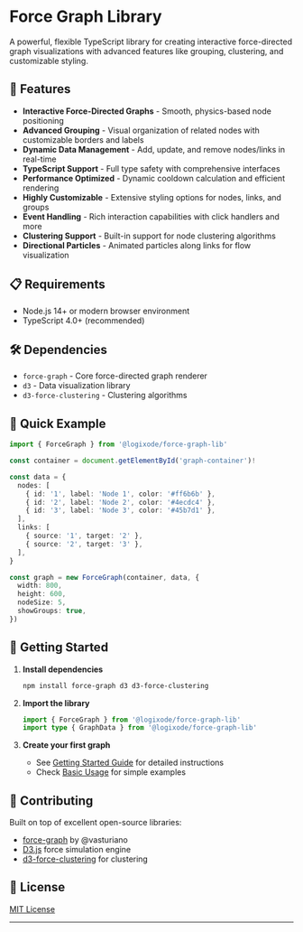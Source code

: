 # Force Graph Library

A powerful, flexible TypeScript library for creating interactive force-directed graph visualizations with advanced features like grouping, clustering, and customizable styling.

## 🚀 Features

- **Interactive Force-Directed Graphs** - Smooth, physics-based node positioning
- **Advanced Grouping** - Visual organization of related nodes with customizable borders and labels
- **Dynamic Data Management** - Add, update, and remove nodes/links in real-time
- **TypeScript Support** - Full type safety with comprehensive interfaces
- **Performance Optimized** - Dynamic cooldown calculation and efficient rendering
- **Highly Customizable** - Extensive styling options for nodes, links, and groups
- **Event Handling** - Rich interaction capabilities with click handlers and more
- **Clustering Support** - Built-in support for node clustering algorithms
- **Directional Particles** - Animated particles along links for flow visualization

## 📋 Requirements

- Node.js 14+ or modern browser environment
- TypeScript 4.0+ (recommended)

## 🛠️ Dependencies

- `force-graph` - Core force-directed graph renderer
- `d3` - Data visualization library
- `d3-force-clustering` - Clustering algorithms

## 🎯 Quick Example

```typescript
import { ForceGraph } from '@logixode/force-graph-lib'

const container = document.getElementById('graph-container')!

const data = {
  nodes: [
    { id: '1', label: 'Node 1', color: '#ff6b6b' },
    { id: '2', label: 'Node 2', color: '#4ecdc4' },
    { id: '3', label: 'Node 3', color: '#45b7d1' },
  ],
  links: [
    { source: '1', target: '2' },
    { source: '2', target: '3' },
  ],
}

const graph = new ForceGraph(container, data, {
  width: 800,
  height: 600,
  nodeSize: 5,
  showGroups: true,
})
```

## 🚀 Getting Started

1. **Install dependencies**

   ```sh
   npm install force-graph d3 d3-force-clustering
   ```

2. **Import the library**

   ```typescript
   import { ForceGraph } from '@logixode/force-graph-lib'
   import type { GraphData } from '@logixode/force-graph-lib'
   ```

3. **Create your first graph**
   - See [Getting Started Guide](./getting-started.md) for detailed instructions
   - Check [Basic Usage](./basic-usage.md) for simple examples

## 🤝 Contributing

Built on top of excellent open-source libraries:

- [force-graph](https://github.com/vasturiano/force-graph) by @vasturiano
- [D3.js](https://d3js.org/) force simulation engine
- [d3-force-clustering](https://github.com/john-guerra/d3-force-clustering) for clustering

## 📄 License

[MIT License](https://github.com/logixode/force-graph-lib/blob/main/LICENSE)

---
